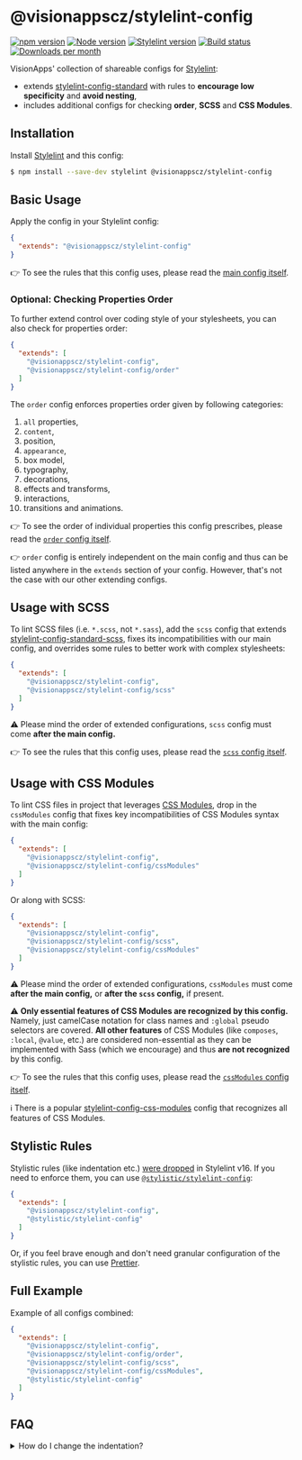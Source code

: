 # @visionappscz/stylelint-config

[![npm version](https://img.shields.io/npm/v/@visionappscz/stylelint-config?label=npm%20package&logo=npm)](https://www.npmjs.org/package/@visionappscz/stylelint-config)
[![Node version](https://img.shields.io/node/v/@visionappscz/stylelint-config.svg?style=flat&logo=nodedotjs)](http://nodejs.org/download/)
[![Stylelint version](https://img.shields.io/npm/dependency-version/@visionappscz/stylelint-config/peer/stylelint?logo=stylelint)][Stylelint]
[![Build status](https://github.com/visionappscz/stylelint-config/workflows/Build%20and%20test/badge.svg)](https://github.com/visionappscz/stylelint-config/actions)
[![Downloads per month](https://img.shields.io/npm/dm/@visionappscz/stylelint-config.svg?style=flat)](https://npmcharts.com/compare/@visionappscz/stylelint-config)

VisionApps' collection of shareable configs for [Stylelint]:

- extends [stylelint-config-standard] with rules to **encourage low specificity** and **avoid nesting**,
- includes additional configs for checking **order**, **SCSS** and **CSS Modules**.

## Installation

Install [Stylelint] and this config:

```bash
$ npm install --save-dev stylelint @visionappscz/stylelint-config
```

## Basic Usage

Apply the config in your Stylelint config:

```json
{
  "extends": "@visionappscz/stylelint-config"
}
```

👉 To see the rules that this config uses, please read the
[main config itself](./index.js).

### Optional: Checking Properties Order

To further extend control over coding style of your stylesheets, you can also
check for properties order:

```json
{
  "extends": [
    "@visionappscz/stylelint-config",
    "@visionappscz/stylelint-config/order"
  ]
}
```

The `order` config enforces properties order given by following categories:

1. `all` properties,
2. `content`,
3. position,
4. `appearance`,
5. box model,
6. typography,
7. decorations,
8. effects and transforms,
9. interactions,
10. transitions and animations.

👉 To see the order of individual properties this config prescribes, please read
the [`order` config itself](./order.js).

👉 `order` config is entirely independent on the main config and thus can be
listed anywhere in the `extends` section of your config. However, that's not the
case with our other extending configs.

## Usage with SCSS

To lint SCSS files (i.e. `*.scss`, not `*.sass`), add the `scss` config that
extends [stylelint-config-standard-scss], fixes its incompatibilities with our
main config, and overrides some rules to better work with complex stylesheets:

```json
{
  "extends": [
    "@visionappscz/stylelint-config",
    "@visionappscz/stylelint-config/scss"
  ]
}
```

⚠️ Please mind the order of extended configurations, `scss` config must come
**after the main config.**

👉 To see the rules that this config uses, please read the
[`scss` config itself](./scss.js).

## Usage with CSS Modules

To lint CSS files in project that leverages [CSS Modules], drop in the
`cssModules` config that fixes key incompatibilities of CSS Modules syntax with
the main config:

```json
{
  "extends": [
    "@visionappscz/stylelint-config",
    "@visionappscz/stylelint-config/cssModules"
  ]
}
```

Or along with SCSS:

```json
{
  "extends": [
    "@visionappscz/stylelint-config",
    "@visionappscz/stylelint-config/scss",
    "@visionappscz/stylelint-config/cssModules"
  ]
}
```

⚠️ Please mind the order of extended configurations, `cssModules` must come
**after the main config,** or **after the `scss` config,** if present.

⚠️ **Only essential features of CSS Modules are recognized by this config.**
Namely, just camelCase notation for class names and `:global` pseudo selectors
are covered. **All other features** of CSS Modules (like `composes`, `:local`,
`@value`, etc.) are considered non-essential as they can be implemented with
Sass (which we encourage) and thus **are not recognized** by this config.

👉 To see the rules that this config uses, please read the
[`cssModules` config itself](./cssModules.js).

ℹ️ There is a popular [stylelint-config-css-modules] config that recognizes all
features of CSS Modules.

## Stylistic Rules

Stylistic rules (like indentation etc.) [were dropped][stylelint-v16-stylistic-rules]
in Stylelint v16. If you need to enforce them, you can use
[`@stylistic/stylelint-config`][stylistic-config]:

```json
{
  "extends": [
    "@visionappscz/stylelint-config",
    "@stylistic/stylelint-config"
  ]
}
```

Or, if you feel brave enough and don't need granular configuration of the stylistic rules,
you can use [Prettier].

## Full Example

Example of all configs combined:

```json
{
  "extends": [
    "@visionappscz/stylelint-config",
    "@visionappscz/stylelint-config/order",
    "@visionappscz/stylelint-config/scss",
    "@visionappscz/stylelint-config/cssModules",
    "@stylistic/stylelint-config"
  ]
}
```

## FAQ

<details>
  <summary>
    How do I change the indentation?
  </summary>

### With Stylistic

If using the `@stylistic` plugin, just override the `@stylistic/indentation` rule in your Stylelint config:

```json
{
  "extends": [
    "@visionappscz/stylelint-config",
    "@stylistic/stylelint-config"
  ],
  "rules": {
    "@stylistic/indentation": 2
  }
}
```

👉 See the [`@stylistic/stylelint-config`][stylistic-config] documentation for more options.

### With Prettier

If using Prettier, you can configure the indentation in your Prettier config:

```json
{
  "tabWidth": 2
}
```

Or in your [`.editorconfig`][editorconfig]:

```ini
[*]
indent_size = 2
```

👉 See [Prettier] documentation for more options.
</details>

[Stylelint]: https://github.com/stylelint/stylelint
[stylelint-config-standard]: https://github.com/stylelint/stylelint-config-standard
[stylelint-config-standard-scss]: https://github.com/stylelint-scss/stylelint-config-standard-scss
[CSS Modules]: https://github.com/css-modules/css-modules
[stylelint-config-css-modules]: https://github.com/pascalduez/stylelint-config-css-modules
[stylelint-v16-stylistic-rules]: https://stylelint.io/migration-guide/to-16/#removed-deprecated-stylistic-rules
[stylistic-config]: https://github.com/stylelint-stylistic/stylelint-config
[Prettier]: https://prettier.io
[editorconfig]: https://editorconfig.org
